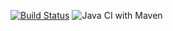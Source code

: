 [![Build Status](https://travis-ci.com/adotando-pet/adotantopet-api.svg?token=GCW7CovSqSy9qZ2hqpEs&branch=master)](https://travis-ci.com/adotando-pet/adotantopet-api)
![Java CI with Maven](https://github.com/adotando-pet/adotandopet-api/workflows/Java%20CI%20with%20Maven/badge.svg)
